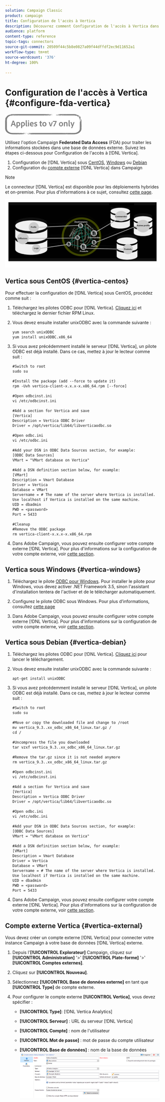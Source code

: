 ```yaml
---
solution: Campaign Classic
product: campaign
title: Configuration de l'accès à Vertica
description: Découvrez comment Configuration de l'accès à Vertica dans FDA
audience: platform
content-type: reference
topic-tags: connectors
source-git-commit: 20509f44c5b8e0827a09f44dffdf2ec9d11652a1
workflow-type: tm+mt
source-wordcount: '376'
ht-degree: 100%

---
```



# Configuration de l&#39;accès à Vertica {#configure-fda-vertica}

![](../../assets/v7-only.svg)

Utilisez l&#39;option Campaign **Federated Data Access** (FDA) pour traiter les informations stockées dans une base de données externe. Suivez les étapes ci-dessous pour Configuration de l&#39;accès à [!DNL Vertica].

1. Configuration de [!DNL Vertica] sous [CentOS](#vertica-centos), [Windows](#vertica-windows) ou [Debian](#vertica-debian)
1. Configuration du [compte externe](#vertica-external) [!DNL Vertica] dans Campaign


>[!NOTE]
>
>Le connecteur [!DNL Vertica] est disponible pour les déploiements hybrides et on-premise. Pour plus d&#39;informations à ce sujet, consultez [cette page](../../installation/using/capability-matrix.md).

![](assets/snowflake_3.png)

## Vertica sous CentOS {#vertica-centos}

Pour effectuer la configuration de [!DNL Vertica] sous CentOS, procédez comme suit :

1. Téléchargez les pilotes ODBC pour [!DNL Vertica]. [Cliquez ici](https://www.vertica.com/download/vertica/client-drivers/) et téléchargez le dernier fichier RPM Linux.

1. Vous devez ensuite installer unixODBC avec la commande suivante :

   ```
   yum search unixODBC
   yum install unixODBC.x86_64
   ```

1. Si vous avez précédemment installé le serveur [!DNL Vertica], un pilote ODBC est déjà installé. Dans ce cas, mettez à jour le lecteur comme suit :

   ```
   #Switch to root
   sudo su
   
   #Install the package (add --force to update it)
   rpm -Uvh vertica-client-x.x.x-x.x86_64.rpm [--force]
   
   #Open odbcinst.ini
   vi /etc/odbcinst.ini
   
   #Add a section for Vertica and save
   [Vertica]
   Description = Vertica ODBC Driver
   Driver = /opt/vertica/lib64/libverticaodbc.so
   
   #Open odbc.ini
   vi /etc/odbc.ini
   
   #Add your DSN in ODBC Data Sources section, for example:
   [ODBC Data Sources]
   VMart = "VMart database on Vertica"
   
   #Add a DSN definition section below, for example:
   [VMart]
   Description = Vmart Database
   Driver = Vertica
   Database = VMart
   Servername = # The name of the server where Vertica is installed. Use localhost if Vertica is installed on the same machine.
   UID = dbadmin
   PWD = <password>
   Port = 5433
   
   #Cleanup
   #Remove the ODBC package
   rm vertica-client-x.x.x-x.x86_64.rpm
   ```

1. Dans Adobe Campaign, vous pouvez ensuite configurer votre compte externe [!DNL Vertica]. Pour plus d&#39;informations sur la configuration de votre compte externe, voir [cette section](#vertica-external).

## Vertica sous Windows {#vertica-windows}

1. Téléchargez le pilote [ODBC pour Windows](https://www.vertica.com/download/vertica/client-drivers/). Pour installer le pilote pour Windows, vous devez activer .NET Framework 3.5, sinon l&#39;assistant d&#39;installation tentera de l&#39;activer et de le télécharger automatiquement.

1. Configurez le pilote ODBC sous Windows. Pour plus d’informations, consultez [cette page](https://www.vertica.com/docs/9.2.x/HTML/Content/Authoring/ConnectingToVertica/ClientODBC/SettingUpADSN.htm)

1. Dans Adobe Campaign, vous pouvez ensuite configurer votre compte externe [!DNL Vertica]. Pour plus d&#39;informations sur la configuration de votre compte externe, voir [cette section](#vertical-external).

## Vertica sous Debian {#vertica-debian}

1. Téléchargez les pilotes ODBC pour [!DNL Vertica]. [Cliquez ici](https://sfc-repo.snowflakecomputing.com/odbc/linux/latest/index.html) pour lancer le téléchargement.

1. Vous devez ensuite installer unixODBC avec la commande suivante :

   ```
   apt-get install unixODBC
   ```

1. Si vous avez précédemment installé le serveur [!DNL Vertica], un pilote ODBC est déjà installé. Dans ce cas, mettez à jour le lecteur comme suit :

   ```
   #Switch to root
   sudo su
   
   #Move or copy the downloaded file and change to /root
   mv vertica_9.3..xx_odbc_x86_64_linux.tar.gz /
   cd /
   
   #Uncompress the file you downloaded
   tar vzxf vertica_9.3..xx_odbc_x86_64_linux.tar.gz
   
   #Remove the tar.gz since it is not needed anymore
   rm vertica_9.3..xx_odbc_x86_64_linux.tar.gz
   
   #Open odbcinst.ini
   vi /etc/odbcinst.ini
   
   #Add a section for Vertica and save
   [Vertica]
   Description = Vertica ODBC Driver
   Driver = /opt/vertica/lib64/libverticaodbc.so
   
   #Open odbc.ini
   vi /etc/odbc.ini
   
   #Add your DSN in ODBC Data Sources section, for example:
   [ODBC Data Sources]
   VMart = "VMart database on Vertica"
   
   #Add a DSN definition section below, for example:
   [VMart]
   Description = Vmart Database
   Driver = Vertica
   Database = VMart
   Servername = # The name of the server where Vertica is installed. Use localhost if Vertica is installed on the same machine.
   UID = dbadmin
   PWD = <password>
   Port = 5433
   ```

1. Dans Adobe Campaign, vous pouvez ensuite configurer votre compte externe [!DNL Vertica]. Pour plus d&#39;informations sur la configuration de votre compte externe, voir [cette section](#vertica-external).

## Compte externe Vertica {#vertica-external}

Vous devez créer un compte externe [!DNL Vertica] pour connecter votre instance Campaign à votre base de données [!DNL Vertica] externe.

1. Depuis l&#39;**[!UICONTROL Explorateur]** Campaign, cliquez sur **[!UICONTROL Administration]** &#39;>&#39; **[!UICONTROL Plate-forme]** &#39;>&#39; **[!UICONTROL Comptes externes]**.

1. Cliquez sur **[!UICONTROL Nouveau]**.

1. Sélectionnez **[!UICONTROL Base de données externe]** en tant que **[!UICONTROL Type]** de compte externe.

1. Pour configurer le compte externe **[!UICONTROL Vertica]**, vous devez spécifier : 

   * **[!UICONTROL Type]**: [!DNL Vertica Analytics]

   * **[!UICONTROL Serveur]** : URL du serveur [!DNL Vertica]

   * **[!UICONTROL Compte]** : nom de l&#39;utilisateur

   * **[!UICONTROL Mot de passe]** : mot de passe du compte utilisateur

   * **[!UICONTROL Base de données]** : nom de la base de données
   ![](assets/vertica.png)
